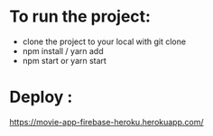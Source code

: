 # To run the project:

- clone the project to your local with git clone
- npm install / yarn add
- npm start or yarn start

# Deploy : 

https://movie-app-firebase-heroku.herokuapp.com/





